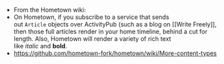 - From the Hometown wiki:
- On Hometown, if you subscribe to a service that sends out `Article` objects over ActivityPub (such as a blog on [[Write Freely]], then those full articles render in your home timeline, behind a cut for length. Also, Hometown will render a variety of rich text like *italic* and **bold**.
- https://github.com/hometown-fork/hometown/wiki/More-content-types